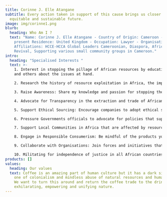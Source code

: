 ```yaml
---
title: Corinne J. Elle Atangane
subtitle: Every action taken in support of this cause brings us closer to a more
  equitable and sustainable future.
image: img/corinne1.png
blurb:
  heading: Who Am I ?
  text: "Name: Corinne J. Elle Atangane - Country of Origin: Cameroon - Country of
    present Residence: United Kingdom - Occupation: Lawyer - Organisational
    Affiliations: HCCE-HCCA Global Leaders Cameroonian, Diaspora, African
    Revival, Supporting various small community groups in Cameroon."
intro:
  heading: "Specialised Interests "
  text: >-
    1. Interest in stopping the pillage of African resources by educating myself
    and others about the issues at hand.

    2. ⁠Research the history of resource exploitation in Africa, the impact it has on local communities, and the role of multinational corporations and governments in this exploitation.

    3. ⁠Raise Awareness: Share my knowledge and passion for stopping the exploitation of African resources with others. Use social media, organize events, or participate in discussions to raise awareness about the issue. Encourage others to educate themselves and join the cause.

    4. ⁠Advocate for Transparency in the extraction and trade of African resources. This can include advocating for stricter regulations, monitoring mechanisms, and greater accountability for companies and governments involved in resource extraction.

    5. ⁠Support Ethical Sourcing: Encourage companies to adopt ethical sourcing practices for African resources. This includes supporting companies that prioritise fair labor, environmental sustainability, and community development.

    6. ⁠Pressure Governments officials to advocate for policies that support the protection of African resources. This could include pushing for legislation that holds companies accountable for their actions, or supporting international efforts to address resource exploitation in Africa.

    7. ⁠Support Local Communities in Africa that are affected by resource exploitation. This could involve supporting organisations that work directly with these communities and their wellbeing on a global scale.

    8. ⁠Engage in Responsible Consumerism: Be mindful of the products you purchase and their ties to African resources. Look for products that are certified as ethically sourced and support sustainable practices.

    9. ⁠Collaborate with Organisations: Join forces and initiatives that are working to stop the pillage of African resources.

    10. ⁠Militating for independence of justice in all African countries.
products: []
values:
  heading: Our values
  text: Coffee is an amazing part of human culture but it has a dark side too –
    one of colonialism and mindless abuse of natural resources and human lives.
    We want to turn this around and return the coffee trade to the drink’s
    exhilarating, empowering and unifying nature.
---
```

